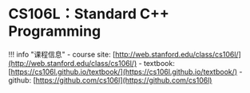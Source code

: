 # CS106L：Standard C++ Programming

!!! info "课程信息"
    - course site: [http://web.stanford.edu/class/cs106l/](http://web.stanford.edu/class/cs106l/)
    - textbook: [https://cs106l.github.io/textbook/](https://cs106l.github.io/textbook/)
    - github: [https://github.com/cs106l](https://github.com/cs106l)